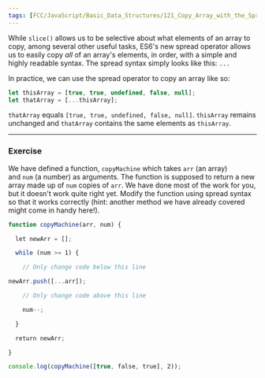 ```yaml
---
tags: [FCC/JavaScript/Basic_Data_Structures/121_Copy_Array_with_the_Spread_Operator]
---
```

While `slice()` allows us to be selective about what elements of an array to copy, among several other useful tasks, ES6's new spread operator allows us to easily copy _all_ of an array's elements, in order, with a simple and highly readable syntax. The spread syntax simply looks like this: `...`

In practice, we can use the spread operator to copy an array like so:

```js
let thisArray = [true, true, undefined, false, null];
let thatArray = [...thisArray];
```

`thatArray` equals `[true, true, undefined, false, null]`. `thisArray` remains unchanged and `thatArray` contains the same elements as `thisArray`.

---
### Exercise
We have defined a function, `copyMachine` which takes `arr` (an array) and `num` (a number) as arguments. The function is supposed to return a new array made up of `num` copies of `arr`. We have done most of the work for you, but it doesn't work quite right yet. Modify the function using spread syntax so that it works correctly (hint: another method we have already covered might come in handy here!).
```js
function copyMachine(arr, num) {

  let newArr = [];

  while (num >= 1) {

    // Only change code below this line

newArr.push([...arr]);

    // Only change code above this line

    num--;

  }

  return newArr;

}

console.log(copyMachine([true, false, true], 2));
```
